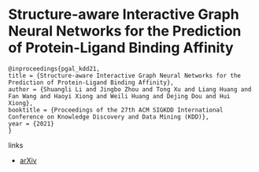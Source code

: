 # Structure-aware Interactive Graph Neural Networks for the Prediction of Protein-Ligand Binding Affinity

```
@inproceedings{pgal_kdd21,
title = {Structure-aware Interactive Graph Neural Networks for the Prediction of Protein-Ligand Binding Affinity},
author = {Shuangli Li and Jingbo Zhou and Tong Xu and Liang Huang and Fan Wang and Haoyi Xiong and Weili Huang and Dejing Dou and Hui Xiong},
booktitle = {Proceedings of the 27th ACM SIGKDD International Conference on Knowledge Discovery and Data Mining (KDD)},
year = {2021}
}
```

links
- [arXiv](https://arxiv.org/abs/2107.10670)
